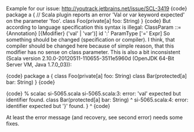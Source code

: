 Example for our issue: http://youtrack.jetbrains.net/issue/SCL-3419
{code}
package a {
  // Scala plugin reports an error 'Val or var keyword expected' on the parameter 'foo'.
  class Foo(private[a] foo: String)
}
{code}
But according to language specification this syntax is illegal:
ClassParam ::= {Annotation} [{Modifier} ('val' | 'var')] id ':' ParamType ['=' Expr]
So something should be changed (specification or compiler).
I think, that compiler should be changed here because of simple reason, that this modifier has no sense on class parameter.
This is also a bit inconsistent (Scala version 2.10.0-20120511-110655-3511e5960d (OpenJDK 64-Bit Server VM, Java 1.7.0_03)):

{code}
package a {
  class Foo(private[a] foo: String)
  class Bar(protected[a] bar: String)
}
{code}

{code}
% scalac si-5065.scala
si-5065.scala:3: error: 'val' expected but identifier found.
  class Bar(protected[a] bar: String)
                         ^
si-5065.scala:4: error: identifier expected but '}' found.
}
^
{code}

At least the error message (and recovery, see second error) needs some fixes.
